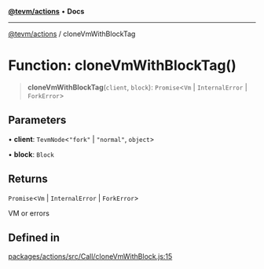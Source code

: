 [**@tevm/actions**](../README.md) • **Docs**

***

[@tevm/actions](../globals.md) / cloneVmWithBlockTag

# Function: cloneVmWithBlockTag()

> **cloneVmWithBlockTag**(`client`, `block`): `Promise`\<`Vm` \| `InternalError` \| `ForkError`\>

## Parameters

• **client**: `TevmNode`\<`"fork"` \| `"normal"`, `object`\>

• **block**: `Block`

## Returns

`Promise`\<`Vm` \| `InternalError` \| `ForkError`\>

VM or errors

## Defined in

[packages/actions/src/Call/cloneVmWithBlock.js:15](https://github.com/evmts/tevm-monorepo/blob/main/packages/actions/src/Call/cloneVmWithBlock.js#L15)
